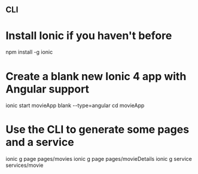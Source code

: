 ## CLI


# Install Ionic if you haven't before
npm install -g ionic
 
# Create a blank new Ionic 4 app with Angular support
ionic start movieApp blank --type=angular
cd movieApp
 
# Use the CLI to generate some pages and a service
ionic g page pages/movies
ionic g page pages/movieDetails
ionic g service services/movie

